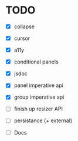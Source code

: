 # TODO

- [x] collapse
- [x] cursor
- [x] a11y
- [x] conditional panels
- [x] jsdoc
- [x] panel imperative api
- [x] group imperative api

- [ ] finish up resizer API
- [ ] persistance (+ external)
- [ ] Docs
